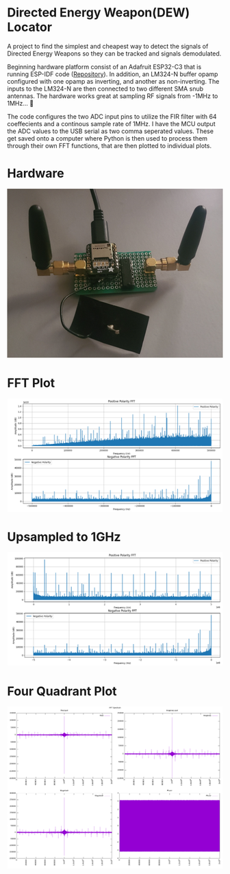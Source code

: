 # Directed Energy Weapon(DEW) Locator
A project to find the simplest and cheapest way to detect the signals of Directed Energy Weapons so they can be tracked and signals demodulated.

Beginning hardware platform consist of an Adafruit ESP32-C3 that is running ESP-IDF code (<a href="https://github.com/dustinlaroche/ESP32C3_Dual_Wifi">Repository</a>). In addition, an LM324-N buffer opamp configured with one opamp as inverting, and another as non-inverting. The inputs to the LM324-N are then connected to two different SMA snub antennas. The hardware works great at sampling RF signals from -1MHz to 1MHz...  :grimacing:

The code configures the two ADC input pins to utilize the FIR filter with 64 coeffecients and a continous sample rate of 1MHz. I have the MCU output the ADC values to the USB serial as two comma seperated values. These get saved onto a computer where Python is then used to process them through their own FFT functions, that are then plotted to individual plots.

<h1>Hardware</h1>

<img src="https://github.com/dustinlaroche/DEW-Locator/blob/main/Hardware/Hardware.jpg" />


<h1>FFT Plot</h1>

<img src="https://github.com/dustinlaroche/DEW-Locator/blob/main/Plots/Figure_1.png" />


<h1>Upsampled to 1GHz</h1>

<img src="https://github.com/dustinlaroche/DEW-Locator/blob/main/Plots/Python_1GHz_Plot.png" />

<h1>Four Quadrant Plot</h1>
<img src="https://github.com/dustinlaroche/DEW-Locator/blob/main/Plots/plot.png" />
